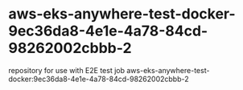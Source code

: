 # aws-eks-anywhere-test-docker-9ec36da8-4e1e-4a78-84cd-98262002cbbb-2
repository for use with E2E test job aws-eks-anywhere-test-docker:9ec36da8-4e1e-4a78-84cd-98262002cbbb-2
